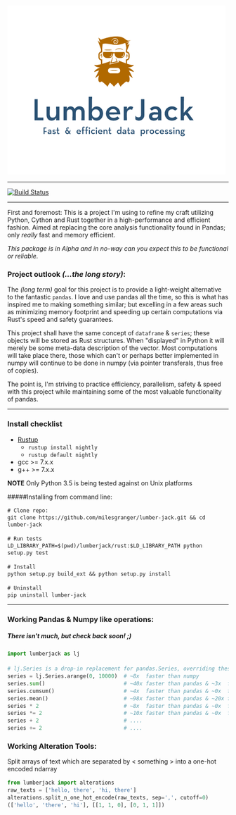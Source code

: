 ![](logo.png)

---

[![Build Status](https://travis-ci.org/milesgranger/lumber-jack.svg?branch=master)](https://travis-ci.org/milesgranger/lumber-jack)

---

First and foremost: This is a project I'm using to refine my craft utilizing Python, Cython 
and Rust together in a high-performance and efficient fashion. Aimed at replacing the core analysis 
functionality found in Pandas; only _really_ fast and memory efficient. 


*This package is in Alpha and in no-way can you expect this to be functional or reliable.*

### Project outlook *(...the long story)*:

The _(long term)_ goal for this project is to provide a light-weight alternative to
the fantastic `pandas`. I love and use pandas all the time, so this is what has 
inspired me to making something similar; but excelling in a few areas such as minimizing
memory footprint and speeding up certain computations via Rust's speed and safety 
guarantees.  

This project shall have the same concept of `dataframe` & `series`; these objects 
will be stored as Rust structures. When "displayed" in Python
it will merely be some meta-data description of the vector. Most computations will
take place there, those which can't or perhaps better implemented in numpy will continue 
to be done in numpy (via pointer transferals, thus free of copies).

The point is, I'm striving to practice efficiency, parallelism, safety & speed with this 
project while maintaining some of the most valuable functionality of pandas. 

---

### Install checklist

- [Rustup](https://rustup.rs/)
    - `rustup install nightly`
    - `rustup default nightly`
- gcc >= 7.x.x 
- g++ >= 7.x.x


**NOTE** Only Python 3.5 is being tested against on Unix platforms


#####Installing from command line:
```commandline
# Clone repo:
git clone https://github.com/milesgranger/lumber-jack.git && cd lumber-jack

# Run tests
LD_LIBRARY_PATH=$(pwd)/lumberjack/rust:$LD_LIBRARY_PATH python setup.py test

# Install
python setup.py build_ext && python setup.py install

# Uninstall
pip uninstall lumber-jack
```
---

### Working Pandas & Numpy like operations:

##### There isn't much, but check back soon! ;)
```python
import lumberjack as lj

# lj.Series is a drop-in replacement for pandas.Series, overriding these methods:
series = lj.Series.arange(0, 10000)  # ~8x  faster than numpy
series.sum()                         # ~40x faster than pandas & ~3x  faster than numpy
series.cumsum()                      # ~4x  faster than pandas & ~0x  faster than numpy
series.mean()                        # ~98x faster than pandas & ~20x faster than numpy
series * 2                           # ~8x  faster than pandas & ~0x  faster than numpy
series *= 2                          # ~10x faster than pandas & ~0x  faster than numpy
series + 2                           # ....
series += 2                          # ....

```

### Working Alteration Tools:

Split arrays of text which are separated by < something > into a one-hot encoded ndarray

```python
from lumberjack import alterations
raw_texts = ['hello, there', 'hi, there']
alterations.split_n_one_hot_encode(raw_texts, sep=',', cutoff=0)
(['hello', 'there', 'hi'], [[1, 1, 0], [0, 1, 1]])
```

